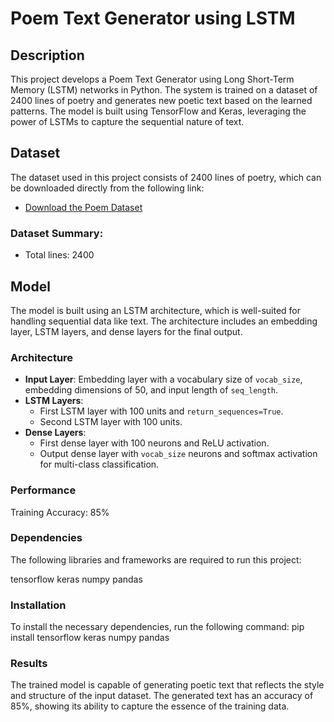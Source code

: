 # Poem Text Generator using LSTM

## Description
This project develops a Poem Text Generator using Long Short-Term Memory (LSTM) networks in Python. The system is trained on a dataset of 2400 lines of poetry and generates new poetic text based on the learned patterns. The model is built using TensorFlow and Keras, leveraging the power of LSTMs to capture the sequential nature of text.

## Dataset
The dataset used in this project consists of 2400 lines of poetry, which can be downloaded directly from the following link:

- [Download the Poem Dataset](https://raw.githubusercontent.com/laxmimerit/poetry-data/master/adele.txt)

### Dataset Summary:
- Total lines: 2400

## Model
The model is built using an LSTM architecture, which is well-suited for handling sequential data like text. The architecture includes an embedding layer, LSTM layers, and dense layers for the final output.

### Architecture
- **Input Layer**: Embedding layer with a vocabulary size of `vocab_size`, embedding dimensions of 50, and input length of `seq_length`.
- **LSTM Layers**: 
  - First LSTM layer with 100 units and `return_sequences=True`.
  - Second LSTM layer with 100 units.
- **Dense Layers**:
  - First dense layer with 100 neurons and ReLU activation.
  - Output dense layer with `vocab_size` neurons and softmax activation for multi-class classification.
  
### Performance
Training Accuracy: 85%

### Dependencies
The following libraries and frameworks are required to run this project:

tensorflow
keras
numpy
pandas

### Installation
To install the necessary dependencies, run the following command:
pip install tensorflow keras numpy pandas

### Results
The trained model is capable of generating poetic text that reflects the style and structure of the input dataset. The generated text has an accuracy of 85%, showing its ability to capture the essence of the training data.
